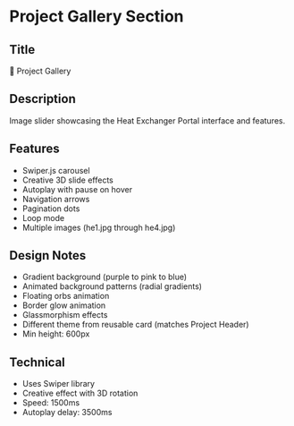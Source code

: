 # Project Gallery Section

## Title
📸 Project Gallery

## Description
Image slider showcasing the Heat Exchanger Portal interface and features.

## Features
- Swiper.js carousel
- Creative 3D slide effects
- Autoplay with pause on hover
- Navigation arrows
- Pagination dots
- Loop mode
- Multiple images (he1.jpg through he4.jpg)

## Design Notes
- Gradient background (purple to pink to blue)
- Animated background patterns (radial gradients)
- Floating orbs animation
- Border glow animation
- Glassmorphism effects
- Different theme from reusable card (matches Project Header)
- Min height: 600px

## Technical
- Uses Swiper library
- Creative effect with 3D rotation
- Speed: 1500ms
- Autoplay delay: 3500ms

